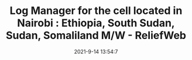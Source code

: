 ---
"title": "Log Manager for the cell located in Nairobi : Ethiopia, South Sudan, Sudan, Somaliland M/W - ReliefWeb"
"date": "2021-9-14 13:54:7"
"feed_name": "GOOGLENEWSCONSTRUCTION"
"feed_website": "https://news.google.com/search?q=construction%2Bincident&hl=en-US&gl=US&ceid=US:en"
"feed_rss": "https://news.google.com/rss/search?q=construction%2Bincident&hl=en-US&gl=US&ceid=US:en"
"link": "https://reliefweb.int/job/3773693/log-manager-cell-located-nairobi-ethiopia-south-sudan-sudan-somaliland-mw"
"file": "_posts/2021-1-1-98f81907da94e8121c26592dd407ed103de92267.md"
"accident": "0"
"drilling": "0"
"dead": "0"
"injured": "0"
---